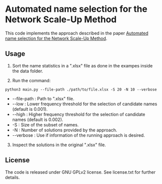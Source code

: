 # Automated name selection for the Network Scale-Up Method

This code implements the approach described in the paper [Automated name selection for the Network Scale-Up Method](www.link-to-paper.here).

## Usage

1. Sort the name statistics in a ".xlsx" file as done in the exampes inside the data folder.

2. Run the command:

``` 
python3 main.py --file-path ./path/to/file.xlsx -S 20 -N 10 --verbose
```

- --file-path : Path to ".xlsx" file.
- --low : Lower frequency threshold for the selection of candidate names (default is 0.001).
- --high : Higher frequency threshold for the selection of candidate names (default is 0.002).
- -S : Size of the subset of names.
- -N : Number of solutions provided by the approach.
- --verbose : Use if information of the running approach is desired.

3. Inspect the solutions in the original ".xlsx" file.

## License

The code is released under GNU GPLv2 license. See license.txt for further details.
